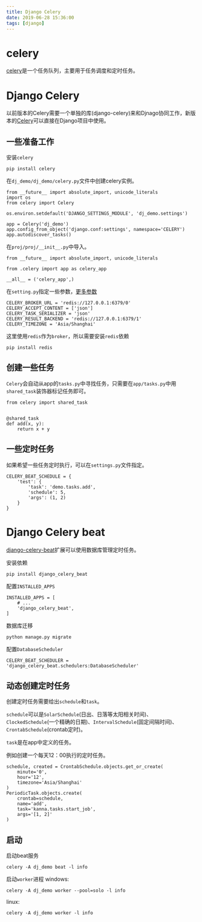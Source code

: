 ```yaml
---
title: Django Celery
date: 2019-06-28 15:36:00
tags: [django]
---
```


# celery
[celery](http://docs.celeryproject.org/en/latest/index.html)是一个任务队列，主要用于任务调度和定时任务。

# Django Celery
以前版本的Celery需要一个单独的库(django-celery)来和Djnago协同工作，新版本的[Celery](http://docs.celeryproject.org/en/latest/django/first-steps-with-django.html)可以直接在Django项目中使用。

## 一些准备工作
安装`celery`

```
pip install celery
```

在`dj_demo/dj_demo/celery.py`文件中创建celery实例。

```
from __future__ import absolute_import, unicode_literals
import os
from celery import Celery

os.environ.setdefault('DJANGO_SETTINGS_MODULE', 'dj_demo.settings')

app = Celery('dj_demo')
app.config_from_object('django.conf:settings', namespace='CELERY')
app.autodiscover_tasks()
```

在`proj/proj/__init__.py`中导入。
```
from __future__ import absolute_import, unicode_literals

from .celery import app as celery_app

__all__ = ('celery_app',)
```

在`setting.py`指定一些参数，[更多参数](http://docs.celeryproject.org/en/latest/userguide/configuration.html)
```
CELERY_BROKER_URL = 'redis://127.0.0.1:6379/0'
CELERY_ACCEPT_CONTENT = ['json']
CELERY_TASK_SERIALIZER = 'json'
CELERY_RESULT_BACKEND = 'redis://127.0.0.1:6379/1'
CELERY_TIMEZONE = 'Asia/Shanghai'
```

这里使用`redis`作为`broker`，所以需要安装`redis`依赖

```
pip install redis
```

## 创建一些任务

`Celery`会自动从app的`tasks.py`中寻找任务，只需要在`app/tasks.py`中用`shared_task`装饰器标记任务即可。
```
from celery import shared_task


@shared_task
def add(x, y):
    return x + y
```

## 一些定时任务
如果希望一些任务定时执行，可以在`settings.py`文件指定。
```
CELERY_BEAT_SCHEDULE = {
    'test': {
        'task': 'demo.tasks.add',
        'schedule': 5,
        'args': (1, 2)
    }
}
```

# Django Celery beat
[django-celery-beat](https://django-celery-beat.readthedocs.io/en/latest/index.html)扩展可以使用数据库管理定时任务。

安装依赖

```
pip install django_celery_beat
```

配置`INSTALLED_APPS`

```
INSTALLED_APPS = [
	# ...
    'django_celery_beat',
]
```

数据库迁移

```
python manage.py migrate
```

配置`DatabaseScheduler`

```
CELERY_BEAT_SCHEDULER = 'django_celery_beat.schedulers:DatabaseScheduler'
```

## 动态创建定时任务
创建定时任务需要给出`schedule`和`task`。

`schedule`可以是`SolarSchedule`(日出、日落等太阳相关时间)、`ClockedSchedule`(一个精确的日期)、`IntervalSchedule`(固定间隔时间)、`CrontabSchedule`(crontab定时)。

`task`是在app中定义的任务。

例如创建一个每天12：00执行的定时任务。
```
schedule, created = CrontabSchedule.objects.get_or_create(
    minute='0',
    hour='12',
    timezone='Asia/Shanghai'
)
PeriodicTask.objects.create(
    crontab=schedule,
    name='add',
    task='kanna.tasks.start_job',
    args='[1, 2]'
)
```

## 启动
启动beat服务
```
celery -A dj_demo beat -l info
```
启动`worker`进程
windows:

```
celery -A dj_demo worker --pool=solo -l info
```
linux:
```
celery -A dj_demo worker -l info
```
